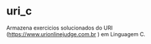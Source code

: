 # uri_c
Armazena exercicios solucionados do URI (https://www.urionlinejudge.com.br ) em Linguagem C.
